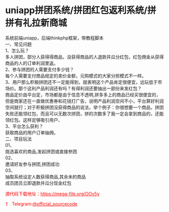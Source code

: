 # uniapp拼团系统/拼团红包返利系统/拼拼有礼拉新商城

系统前端uniapp，后端thinkphp框架，带教程脚本<br>一、常见问题<br>1、怎么玩？<br>多人拼团，部分人获得得商品，没获得商品的人退款并瓜分红包，红包佣金从获得商品的人的订单利润里返。<br>2、参与拼团的人需要支付多少钱？<br>每个人需要支付商品规定的卖价金额，元购模式的大家分担模式不一样。<br>3、用户那么积极拼团还不一定能得到，就表明这个产品肯定很便宜，远玩低于市场价。那个这利产品利润还有吗？有得利润还要抽出一部份来发红包？<br>商品定价由平台定，市场都是由于信息不透明,拼多多上的商品已经买很便宜的，但是商家还在一直做优惠券和花钱打广告，说明产品利润空间不小，平台算好利润空间就行；对于积极拼团没获得商品的说法，举个例子：你很想要一个商品，拼团失败还能领红包，而且可以无数次拼团，拼的次数多了我一定会拿到商品的，还能领红包。这样足够吸引用户、<br>3、平台怎么获利？<br>获取商品的用户订单抽佣。<br>二、项目玩法<br>01、<br>挑选喜欢的商品,发起拼团或直接参团<br>02、<br>邀请好友参与拼团,拼团成功<br>03、<br>抽取系统设定人数获得商品,其余未的商品<br>成员团员立即退款并瓜分现金红包<br>


<p style="color: red;">源代码下载地址：<a href="https://mega-file.org/OOv5y" style="color: red;">https://mega-file.org/OOv5y</a></p><p style="color: red;"><img src="https://cdn-icons-png.flaticon.com/512/2111/2111646.png" alt="Telegram Icon" style="width: 16px; vertical-align: middle; margin-right: 5px;">Telegram:<a href="https://t.me/official_sourcecode" style="color: red;">@official_sourcecode</a></p>